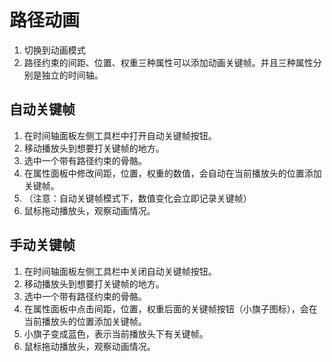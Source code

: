 # 路径动画

1. 切换到动画模式
2. 路径约束的间距、位置、权重三种属性可以添加动画关键帧。并且三种属性分别是独立的时间轴。

## 自动关键帧
1. 在时间轴面板左侧工具栏中打开自动关键帧按钮。
2. 移动播放头到想要打关键帧的地方。
3. 选中一个带有路径约束的骨骼。
4. 在属性面板中修改间距，位置，权重的数值，会自动在当前播放头的位置添加关键帧。
5. （注意：自动关键帧模式下，数值变化会立即记录关键帧）
6. 鼠标拖动播放头，观察动画情况。

## 手动关键帧
1. 在时间轴面板左侧工具栏中关闭自动关键帧按钮。
2. 移动播放头到想要打关键帧的地方。
3. 选中一个带有路径约束的骨骼。
4. 在属性面板中点击间距，位置，权重后面的关键帧按钮（小旗子图标），会在当前播放头的位置添加关键帧。
5. 小旗子变成蓝色，表示当前播放头下有关键帧。
6. 鼠标拖动播放头，观察动画情况。